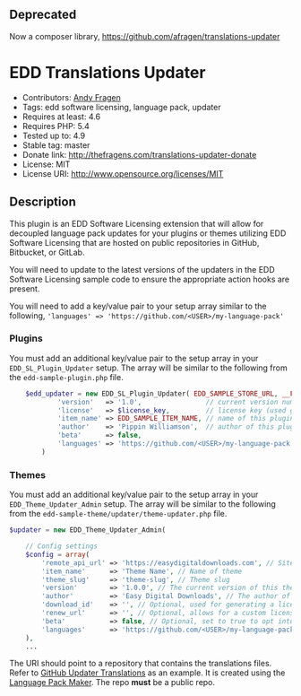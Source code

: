 ## Deprecated
Now a composer library, https://github.com/afragen/translations-updater

# EDD Translations Updater

* Contributors: [Andy Fragen](https://github.com/afragen)
* Tags: edd software licensing, language pack, updater
* Requires at least: 4.6
* Requires PHP: 5.4
* Tested up to: 4.9
* Stable tag: master
* Donate link: <http://thefragens.com/translations-updater-donate>
* License: MIT
* License URI: <http://www.opensource.org/licenses/MIT>

## Description

This plugin is an EDD Software Licensing extension that will allow for decoupled language pack updates for your plugins or themes utilizing EDD Software Licensing that are hosted on public repositories in GitHub, Bitbucket, or GitLab.

You will need to update to the latest versions of the updaters in the EDD Software Licensing sample code to ensure the appropriate action hooks are present.

You will need to add a key/value pair to your setup array similar to the following,
`'languages' => 'https://github.com/<USER>/my-language-pack'`

### Plugins

You must add an additional key/value pair to the setup array in your `EDD_SL_Plugin_Updater` setup. The array will be similar to the following from the `edd-sample-plugin.php` file.

```php
	$edd_updater = new EDD_SL_Plugin_Updater( EDD_SAMPLE_STORE_URL, __FILE__, array(
			'version'   => '1.0',                // current version number
			'license'   => $license_key,         // license key (used get_option above to retrieve from DB)
			'item_name' => EDD_SAMPLE_ITEM_NAME, // name of this plugin
			'author'    => 'Pippin Williamson',  // author of this plugin
			'beta'      => false,
			'languages' => 'https://github.com/<USER>/my-language-pack',
		)
```

### Themes

You must add an additional key/value pair to the setup array in your `EDD_Theme_Updater_Admin` setup. The array will be similar to the following from the `edd-sample-theme/updater/theme-updater.php` file.

```php
$updater = new EDD_Theme_Updater_Admin(

	// Config settings
	$config = array(
		'remote_api_url' => 'https://easydigitaldownloads.com', // Site where EDD is hosted
		'item_name'      => 'Theme Name', // Name of theme
		'theme_slug'     => 'theme-slug', // Theme slug
		'version'        => '1.0.0', // The current version of this theme
		'author'         => 'Easy Digital Downloads', // The author of this theme
		'download_id'    => '', // Optional, used for generating a license renewal link
		'renew_url'      => '', // Optional, allows for a custom license renewal link
		'beta'           => false, // Optional, set to true to opt into beta versions
		'languages'      => 'https://github.com/<USER>/my-language-pack',
	),
	...
```

 The URI should point to a repository that contains the translations files. Refer to [GitHub Updater Translations](https://github.com/afragen/github-updater-translations) as an example. It is created using the [Language Pack Maker](https://github.com/afragen/language-pack-maker). The repo **must** be a public repo.
